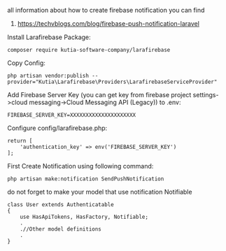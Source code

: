 all information about how to create firebase notification you can find

1. https://techvblogs.com/blog/firebase-push-notification-laravel

Install Larafirebase Package:

    composer require kutia-software-company/larafirebase

Copy Config:

    php artisan vendor:publish --provider="Kutia\Larafirebase\Providers\LarafirebaseServiceProvider"

Add Firebase Server Key (you can get key from firebase project settings->cloud messaging->Cloud Messaging API (Legacy)) to .env:

    FIREBASE_SERVER_KEY=XXXXXXXXXXXXXXXXXXXXX

Configure config/larafirebase.php:

    return [
        'authentication_key' => env('FIREBASE_SERVER_KEY')
    ];

First Create Notification using following command:

    php artisan make:notification SendPushNotification

do not forget to make your model that use notification Notifiable

    class User extends Authenticatable
    {
        use HasApiTokens, HasFactory, Notifiable;
        .
        .//Other model definitions
        .
    }
